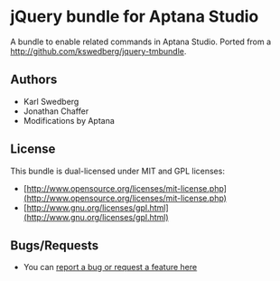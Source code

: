 # jQuery bundle for Aptana Studio

A bundle to enable related commands in Aptana Studio. Ported from a http://github.com/kswedberg/jquery-tmbundle.

## Authors

* Karl Swedberg
* Jonathan Chaffer
* Modifications by Aptana

## License

This bundle is dual-licensed under MIT and GPL licenses:

* [http://www.opensource.org/licenses/mit-license.php](http://www.opensource.org/licenses/mit-license.php)
* [http://www.gnu.org/licenses/gpl.html](http://www.gnu.org/licenses/gpl.html)

## Bugs/Requests

* You can [report a bug or request a feature here](http://github.com/aptana/javascript-jquery.ruble/issues)